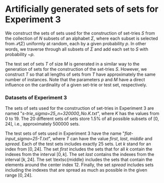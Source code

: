 # Artificially generated sets of sets for Experiment 3

We construct the sets of sets used for the construction of set-tries $S$ from the collection of $N$ subsets of an alphabet $\Sigma$, where each subset is selected from $\mathcal{P}(\Sigma)$ uniformly at random, each by a given probability $p$. In other words, we traverse through all subsets of $\Sigma$ and add each set to $S$ with probability ~$p$.

The test set of sets $T$ of size $M$ is generated in a similar way to the generation of sets for the construction of the set-tries $S$. However, we construct $T$ so that all lengths of sets from $T$ have approximately the same number of instances. Note that the parameters $p$ and $M$ have a direct influence on the cardinality of a given set-trie or test set, respectively.

### Datasets of Experiment 3

The sets of sets used for the construction of set-tries in Experiment 3 are named "*s-trie_sigma=25_n=320000_No.K.txt*", where *K* has the values from 0 to 19. The 20 different sets of sets store $1.5\%$ of all possible subsets of $[0,24]$, i.e., approximately 500000 sets. 

The test sets of sets used in Experiment 3 have the name "*flat-input_sigma=25-T.txt*", where *T* can have the value *first*, *last*, *middle* and *spread*. Each of the test sets includes exactly 25 sets. Let $k$ stand for an index from $[0,24]$. The set *first* includes the sets that for all $k$ contain the indexes from the interval $[0,k]$. The set *last* contains the indexes from the interval $[k,24]$. The set \textsc{middle} includes the sets that contain the elements around the center index $12$. Finally, the set *spread* includes sets including the indexes that are spread as much as possible in the given range $[0,24]$. 